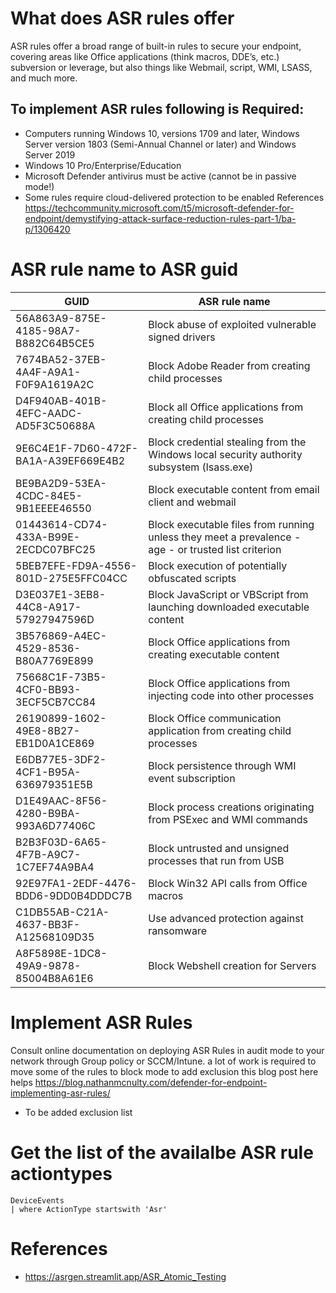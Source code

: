 # What does ASR rules offer
ASR rules offer a broad range of built-in rules to secure your endpoint, covering areas like Office applications (think macros, DDE’s, etc.) subversion or leverage, but also things like Webmail, script, WMI, LSASS, and much more.
## To implement ASR rules following is Required:
  - Computers running Windows 10, versions 1709 and later,  Windows Server version 1803 (Semi-Annual Channel or later) and Windows Server 2019
  - Windows 10 Pro/Enterprise/Education
  - Microsoft Defender antivirus must be active (cannot be in passive mode!)
  - Some rules require cloud-delivered protection to be enabled
References https://techcommunity.microsoft.com/t5/microsoft-defender-for-endpoint/demystifying-attack-surface-reduction-rules-part-1/ba-p/1306420



# ASR rule name to ASR guid
| GUID                                 | ASR rule name                                                                                       |
|--------------------------------------|-----------------------------------------------------------------------------------------------------|
| 56A863A9-875E-4185-98A7-B882C64B5CE5 | Block abuse of exploited vulnerable signed drivers                                                  |
| 7674BA52-37EB-4A4F-A9A1-F0F9A1619A2C | Block Adobe Reader from creating child processes                                                    |
| D4F940AB-401B-4EFC-AADC-AD5F3C50688A | Block all Office applications from creating child processes                                         |
| 9E6C4E1F-7D60-472F-BA1A-A39EF669E4B2 | Block credential stealing from the Windows local security authority subsystem (lsass.exe)           |
| BE9BA2D9-53EA-4CDC-84E5-9B1EEEE46550 | Block executable content from email client and webmail                                              |
| 01443614-CD74-433A-B99E-2ECDC07BFC25 | Block executable files from running unless they meet a prevalence - age - or trusted list criterion |
| 5BEB7EFE-FD9A-4556-801D-275E5FFC04CC | Block execution of potentially obfuscated scripts                                                   |
| D3E037E1-3EB8-44C8-A917-57927947596D | Block JavaScript or VBScript from launching downloaded executable content                           |
| 3B576869-A4EC-4529-8536-B80A7769E899 | Block Office applications from creating executable content                                          |
| 75668C1F-73B5-4CF0-BB93-3ECF5CB7CC84 | Block Office applications from injecting code into other processes                                  |
| 26190899-1602-49E8-8B27-EB1D0A1CE869 | Block Office communication application from creating child processes                                |
| E6DB77E5-3DF2-4CF1-B95A-636979351E5B | Block persistence through WMI event subscription                                                    |
| D1E49AAC-8F56-4280-B9BA-993A6D77406C | Block process creations originating from PSExec and WMI commands                                    |
| B2B3F03D-6A65-4F7B-A9C7-1C7EF74A9BA4 | Block untrusted and unsigned processes that run from USB                                            |
| 92E97FA1-2EDF-4476-BDD6-9DD0B4DDDC7B | Block Win32 API calls from Office macros                                                            |
| C1DB55AB-C21A-4637-BB3F-A12568109D35 | Use advanced protection against ransomware                                                          |
| A8F5898E-1DC8-49A9-9878-85004B8A61E6 | Block Webshell creation for Servers                                                                 |

# Implement ASR Rules 
Consult online documentation on deploying ASR Rules in audit mode to your network through Group policy or SCCM/Intune. a lot of work is required to move some of the rules to block mode 
to add exclusion this blog post here helps 
https://blog.nathanmcnulty.com/defender-for-endpoint-implementing-asr-rules/
- To be added exclusion list 
# Get the list of the availalbe ASR rule actiontypes 
```
DeviceEvents
| where ActionType startswith 'Asr'
```

# References
- https://asrgen.streamlit.app/ASR_Atomic_Testing

